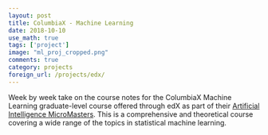 ```yaml
---
layout: post
title: ColumbiaX - Machine Learning
date: 2018-10-10
use_math: true
tags: ['project']
image: "ml_proj_cropped.png"
comments: true
category: projects
foreign_url: /projects/edx/
---
```

Week by week take on the course notes for the ColumbiaX Machine Learning graduate-level course offered through edX as part of their [Artificial Intelligence MicroMasters](https://www.edx.org/micromasters/columbiax-artificial-intelligence). This is a comprehensive and theoretical course covering a wide range of the topics in statistical machine learning.
